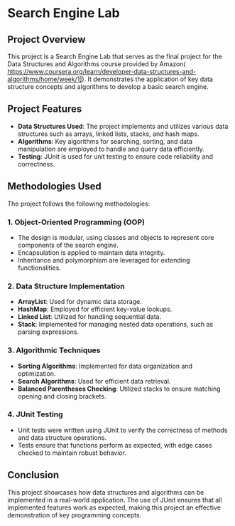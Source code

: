 # Search Engine Lab

## Project Overview

This project is a Search Engine Lab that serves as the final project for the Data Structures and Algorithms course provided by Amazon( https://www.coursera.org/learn/developer-data-structures-and-algorithms/home/week/1]). It demonstrates the application of key data structure concepts and algorithms to develop a basic search engine.

## Project Features

- **Data Structures Used**: The project implements and utilizes various data structures such as arrays, linked lists, stacks, and hash maps.
- **Algorithms**: Key algorithms for searching, sorting, and data manipulation are employed to handle and query data efficiently.
- **Testing**: JUnit is used for unit testing to ensure code reliability and correctness.

## Methodologies Used

The project follows the following methodologies:

### 1. Object-Oriented Programming (OOP)

- The design is modular, using classes and objects to represent core components of the search engine.
- Encapsulation is applied to maintain data integrity.
- Inheritance and polymorphism are leveraged for extending functionalities.

### 2. Data Structure Implementation

- **ArrayList**: Used for dynamic data storage.
- **HashMap**: Employed for efficient key-value lookups.
- **Linked List**: Utilized for handling sequential data.
- **Stack**: Implemented for managing nested data operations, such as parsing expressions.

### 3. Algorithmic Techniques

- **Sorting Algorithms**: Implemented for data organization and optimization.
- **Search Algorithms**: Used for efficient data retrieval.
- **Balanced Parentheses Checking**: Utilized stacks to ensure matching opening and closing brackets.

### 4. JUnit Testing

- Unit tests were written using JUnit to verify the correctness of methods and data structure operations.
- Tests ensure that functions perform as expected, with edge cases checked to maintain robust behavior.

## Conclusion

This project showcases how data structures and algorithms can be implemented in a real-world application. The use of JUnit ensures that all implemented features work as expected, making this project an effective demonstration of key programming concepts.

